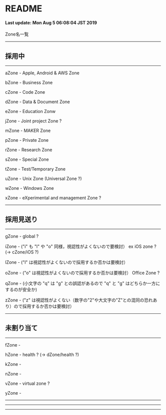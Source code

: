 # __README__

#### Last update: Mon Aug  5 06:08:04 JST 2019

Zone名一覧

----------
## 採用中
----------

aZone - Apple, Android & AWS Zone

bZone - Business Zone

cZone - Code Zone

dZone - Data & Document Zone

eZone - Education Zonw

jZone - Joint project Zone ?

mZone - MAKER Zone

pZone - Private Zone

rZone - Research Zone

sZone - Special Zone 

tZone - Test/Temporary Zone

uZone - Unix Zone (Universal Zone ?)

wZone - Windows Zone

xZone - eXperimental and management Zone ?

----------
## 採用見送り
----------

gZone - global ? 

iZone - ("i" も "l" や "o" 同様，視認性がよくないので要検討） ex iOS zone ? (-> cZone/iOS ?)

lZone - ("l" は視認性がよくないので採用するか否かは要検討）

oZone - ("o" は視認性がよくないので採用するか否かは要検討） Office Zone ?

qZone - (小文字の "q" は "g" との誤認があるので "q" と "g" はどちらか一方にするのが安全か) 

zZone - ("z" は視認性がよくない（数字の"2"や大文字の"Z"との混同の恐れあり）ので採用するか否かは要検討）


----------
## 未割り当て
----------

fZone - 

hZone - health ? (-> dZone/health ?)

kZone - 

nZone - 

vZone - virtual zone ?

yZone -

----------


----------------------------------------

----

